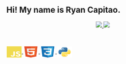 ## Hi! My name is Ryan Capitao.

<!-- Stats -->
<div align="center">
  <a href="https://github.com/rayncapitao">
  <img height="160rem%" src="https://github-readme-stats.vercel.app/api?username=rayncapitao&show_icons=true&theme=dracula&include_all_commits=true&count_private=true"/>
  <img height="160rem%" src="https://github-readme-stats.vercel.app/api/top-langs/?username=rayncapitao&layout=compact&langs_count=6&theme=dracula"/>
</div>

##

<!-- Languages -->
<div style="display: inline_block"><br>
  <img align="center" alt="Rayn-Js" height="30" width="40" src="https://raw.githubusercontent.com/devicons/devicon/master/icons/javascript/javascript-plain.svg">
  <img align="center" alt="Rayn-HTML" height="30" width="40" src="https://raw.githubusercontent.com/devicons/devicon/master/icons/html5/html5-original.svg">
  <img align="center" alt="Rayn-CSS" height="30" width="40" src="https://raw.githubusercontent.com/devicons/devicon/master/icons/css3/css3-original.svg">
  <img align="center" alt="Rayn-Python" height="30" width="40" src="https://raw.githubusercontent.com/devicons/devicon/master/icons/python/python-original.svg">
</div>
  
##
  
<!-- Badges -->
<!--
<div> 
  <a href="" target="_blank"><img src="" target="_blank"></a>
</div>
-->

<!-- Badges add -->
<!-- https://github.com/Ileriayo/markdown-badges -->
<!-- https://github.com/alexandresanlim/Badges4-README.md-Profile#-static -->
<!-- <a href="" target="_blank"><img src="" target="_blank"></a> -->
